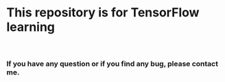 <h1>This repository is for TensorFlow learning</h1>
<br>
<h3>If you have any question or if you find any bug, please contact me.</h3>
